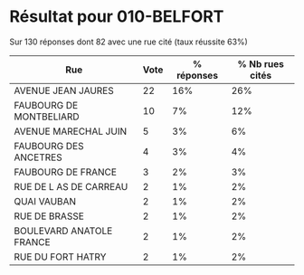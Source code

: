 # Résultat pour 010-BELFORT

Sur 130 réponses dont 82 avec une rue cité (taux réussite 63%)

| Rue | Vote | % réponses | % Nb rues cités|
|-----|------|------------|----------------|
| AVENUE JEAN JAURES | 22 | 16% | 26%|
| FAUBOURG DE MONTBELIARD | 10 | 7% | 12%|
| AVENUE MARECHAL JUIN | 5 | 3% | 6%|
| FAUBOURG DES ANCETRES | 4 | 3% | 4%|
| FAUBOURG DE FRANCE | 3 | 2% | 3%|
| RUE DE L AS DE CARREAU | 2 | 1% | 2%|
| QUAI VAUBAN | 2 | 1% | 2%|
| RUE DE BRASSE | 2 | 1% | 2%|
| BOULEVARD ANATOLE FRANCE | 2 | 1% | 2%|
| RUE DU FORT HATRY | 2 | 1% | 2%|
